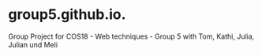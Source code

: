 # group5.github.io.
Group Project for COS18 - Web techniques - Group 5 with Tom, Kathi, Julia, Julian und Meli
